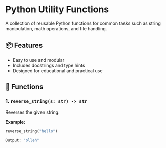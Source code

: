 # Python Utility Functions

A collection of reusable Python functions for common tasks such as string manipulation, math operations, and file handling.

## 📦 Features

- Easy to use and modular
- Includes docstrings and type hints
- Designed for educational and practical use

## 🧰 Functions

### 1. `reverse_string(s: str) -> str`
Reverses the given string.

**Example:**
```python
reverse_string("hello")

Output: "olleh"
